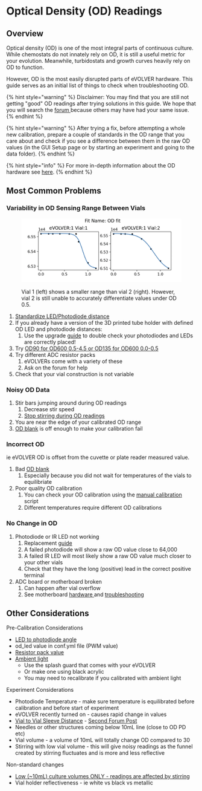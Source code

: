 # Optical Density (OD) Readings

## Overview

Optical density (OD) is one of the most integral parts of continuous culture. While chemostats do not innately rely on OD, it is still a useful metric for your evolution. Meanwhile, turbidostats and growth curves heavily rely on OD to function.

However, OD is the most easily disrupted parts of eVOLVER hardware. This guide serves as an initial list of things to check when troubleshooting OD.

{% hint style="warning" %}
Disclaimer: You may find that you are still not getting "good" OD readings after trying solutions in this  guide. We hope that you will search the [forum ](https://www.evolver.bio/)because others may have had your same issue.
{% endhint %}

{% hint style="warning" %}
After trying a fix, before attempting a whole new calibration, prepare a couple of standards in the OD range that you care about and check if you see a difference between them in the raw OD values (in the GUI Setup page or by starting an experiment and going to the data folder).
{% endhint %}

{% hint style="info" %}
For more in-depth information about the OD hardware see [here](../hardware/smart-sleeve/optical-density/).
{% endhint %}

## Most Common Problems

### Variability in OD Sensing Range Between Vials

<figure><img src="../.gitbook/assets/image (65).png" alt=""><figcaption><p>Vial 1 (left) shows a smaller range than vial 2 (right). However, vial 2 is still unable to accurately differentiate values under OD 0.5.</p></figcaption></figure>

1. [Standardize LED/Photodiode distance](../guides/upgrade-base-evolver-hardware.md#strongly-recommended-better-3d-printed-vial-holder)
2. If you already have a version of the 3D printed tube holder with defined OD LED and photodiode distances:
   1. Use the upgrade [guide](../guides/upgrade-base-evolver-hardware.md#guide) to double check your photodiodes and LEDs are correctly placed!
3. Try [OD90 for OD600 0.5-4.5 or OD135 for OD600 0.0-0.5](../hardware/smart-sleeve/optical-density/od90-vs-od135.md)
4. Try different ADC resistor packs
   1. eVOLVERs come with a variety of these
   2. Ask on the forum for help
5. Check that your vial construction is not variable

### Noisy OD Data

1. Stir bars jumping around during OD readings
   1. Decrease stir speed
   2. [Stop stirring during OD readings](https://github.com/FYNCH-BIO/evolver/tree/master/evolver/alternate\_conf\_files)
2. You are near the edge of your calibrated OD range
3. [OD blank](../experiments/starting-an-experiment/od-blank.md) is off enough to make your calibration fail

### Incorrect OD

ie eVOLVER OD is offset from the cuvette or plate reader measured value.&#x20;

1. Bad [OD blank](../experiments/starting-an-experiment/od-blank.md)
   1. Especially because you did not wait for temperatures of the vials to equilibriate
2. Poor quality OD calibration
   1. You can check your OD calibration using the [manual calibration](../guides/manual-calibration-calibrate.py.md) script
   2. Different temperatures require different OD calibrations

### No Change in OD

1. Photodiode or IR LED not working
   1. Replacement [guide](vial-troubleshooting/replacing-photodiodes-and-leds.md)
   2. A failed photodiode will show a raw OD value close to 64,000
   3. A failed IR LED will most likely show a raw OD value much closer to your other vials
   4. Check that they have the long (positive) lead in the correct positive terminal
2. ADC board or motherboard broken&#x20;
   1. Can happen after vial overflow
   2. See motherboard [hardware ](../hardware/motherboard-layout-and-circuitry/)and [troubleshooting](motherboard-troubleshooting.md)

## Other Considerations

Pre-Calibration Considerations

* [LED to photodiode angle](https://www.evolver.bio/t/od-measurements-with-two-photodiodes/99)
* od\_led value in conf.yml file (PWM value)
* [Resistor pack value](https://www.evolver.bio/t/od-led-power-level-vs-resistor-packs/87)
* [Ambient light](https://www.evolver.bio/t/od-oscillating-even-with-no-sample/209)
  * Use the splash guard that comes with your eVOLVER
  * Or make one using black acrylic
  * You may need to recalibrate if you calibrated with ambient light

Experiment Considerations

* Photodiode Temperature - make sure temperature is equilibrated before calibration and before start of experiment
* eVOLVER recently turned on - causes rapid change in values
* [Vial to Vial Sleeve Distance](https://www.evolver.bio/t/baseline-od-readings-change-after-rotating-vial-with-vial-aligner/260) - [Second Forum Post](https://www.evolver.bio/t/preventing-wobbling-of-the-glass-vial-for-better-od-measurements/185)
* Needles or other structures coming below 10mL line (close to OD PD etc)
* Vial volume - a volume of 10mL will totally change OD compared to 30
* Stirring with low vial volume - this will give noisy readings as the funnel created by stirring fluctuates and is more and less reflective

Non-standard changes

* [Low (\~10mL) culture volumes ONLY - readings are affected by stirring](https://www.evolver.bio/t/at-lower-culture-volumes-optical-density-readings-are-affected-by-stirring/367)
* Vial holder reflectiveness - ie white vs black vs metallic
